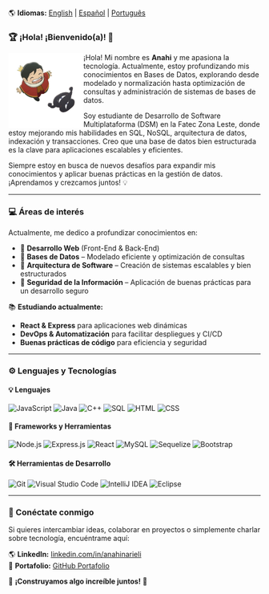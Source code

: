 🌎 **Idiomas:** [English](README.en.md) | [Español](README.es.md) | [Português](README.md)

### 🏆 ¡Hola! ¡Bienvenido(a)! 👋  

<img width="150" align="left" src="https://raw.githubusercontent.com/AnahiMamani/myimages/master/king.png">  
 
¡Hola! Mi nombre es **Anahi** y me apasiona la tecnología. Actualmente, estoy profundizando mis conocimientos en Bases de Datos, explorando desde modelado y normalización hasta optimización de consultas y administración de sistemas de bases de datos.

Soy estudiante de Desarrollo de Software Multiplataforma (DSM) en la Fatec Zona Leste, donde estoy mejorando mis habilidades en SQL, NoSQL, arquitectura de datos, indexación y transacciones. Creo que una base de datos bien estructurada es la clave para aplicaciones escalables y eficientes.

Siempre estoy en busca de nuevos desafíos para expandir mis conocimientos y aplicar buenas prácticas en la gestión de datos. ¡Aprendamos y crezcamos juntos! 💡

---

### 💻 Áreas de interés  

Actualmente, me dedico a profundizar conocimientos en:  

- 🔹 **Desarrollo Web** (Front-End & Back-End)  
- 🔹 **Bases de Datos** – Modelado eficiente y optimización de consultas  
- 🔹 **Arquitectura de Software** – Creación de sistemas escalables y bien estructurados  
- 🔹 **Seguridad de la Información** – Aplicación de buenas prácticas para un desarrollo seguro  

📚 **Estudiando actualmente:**  
- **React & Express** para aplicaciones web dinámicas  
- **DevOps & Automatización** para facilitar despliegues y CI/CD  
- **Buenas prácticas de código** para eficiencia y seguridad  

---

### ⚙️ Lenguajes y Tecnologías  

#### 💡 Lenguajes  
![JavaScript](https://img.shields.io/badge/-JavaScript-000?&logo=JavaScript)  ![Java](https://img.shields.io/badge/-Java-000?&logo=Java&logoColor=007396)  ![C++](https://img.shields.io/badge/-C++-000?&logo=c%2b%2b&logoColor=00599C)  ![SQL](https://img.shields.io/badge/-SQL-000?&logo=MySQL)  ![HTML](https://img.shields.io/badge/-HTML-000?&logo=html5)   ![CSS](https://img.shields.io/badge/-CSS-000?&logo=css3)  

#### 🔧 Frameworks y Herramientas  
![Node.js](https://img.shields.io/badge/-Node.js-000?&logo=node.js) ![Express.js](https://img.shields.io/badge/-Express.js-000?&logo=express)  ![React](https://img.shields.io/badge/-React-000?&logo=react)  ![MySQL](https://img.shields.io/badge/-MySQL-000?&logo=mysql)  ![Sequelize](https://img.shields.io/badge/-Sequelize-000?&logo=sequelize) ![Bootstrap](https://img.shields.io/badge/-Bootstrap-000?&logo=bootstrap)  

#### 🛠️ Herramientas de Desarrollo  
![Git](https://img.shields.io/badge/Git-000?&logo=git)  ![Visual Studio Code](https://img.shields.io/badge/Visual%20Studio%20Code-000?&logo=visualstudiocode&logoColor=blue)
  ![IntelliJ IDEA](https://img.shields.io/badge/IntelliJ%20IDEA-000?&logo=intellijidea)  ![Eclipse](https://img.shields.io/badge/-Eclipse-000?&logo=eclipseide)

---

### 🚀 Conéctate conmigo  

Si quieres intercambiar ideas, colaborar en proyectos o simplemente charlar sobre tecnología, encuéntrame aquí:  

🌎 **LinkedIn:** [linkedin.com/in/anahinarieli](https://www.linkedin.com/in/anahinarieli/)  
📂 **Portafolio:** [GitHub Portafolio](https://github.com/AnahiMamani/Portifolio)

💬 **¡Construyamos algo increíble juntos!** 🚀  
